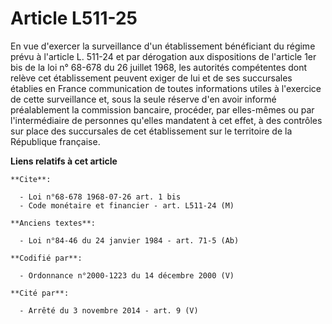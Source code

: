 # Article L511-25

En vue d'exercer la surveillance d'un établissement bénéficiant du régime prévu à l'article L. 511-24 et par dérogation aux
dispositions de l'article 1er bis de la loi n° 68-678 du 26 juillet 1968, les autorités compétentes dont relève cet
établissement peuvent exiger de lui et de ses succursales établies en France communication de toutes informations utiles à
l'exercice de cette surveillance et, sous la seule réserve d'en avoir informé préalablement la commission bancaire, procéder,
par elles-mêmes ou par l'intermédiaire de personnes qu'elles mandatent à cet effet, à des contrôles sur place des succursales
de cet établissement sur le territoire de la République française.

**Liens relatifs à cet article**

	**Cite**:

	  - Loi n°68-678 1968-07-26 art. 1 bis
	  - Code monétaire et financier - art. L511-24 (M)

	**Anciens textes**:

	  - Loi n°84-46 du 24 janvier 1984 - art. 71-5 (Ab)

	**Codifié par**:

	  - Ordonnance n°2000-1223 du 14 décembre 2000 (V)

	**Cité par**:

	  - Arrêté du 3 novembre 2014 - art. 9 (V)
